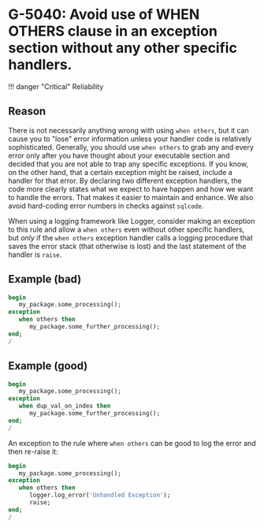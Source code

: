 # G-5040: Avoid use of WHEN OTHERS clause in an exception section without any other specific handlers.

!!! danger "Critical"
    Reliability

## Reason

There is not necessarily anything wrong with using `when others`, but it can cause you to "lose" error information unless your handler code is relatively sophisticated. Generally, you should use `when others` to grab any and every error only after you have thought about your executable section and decided that you are not able to trap any specific exceptions. If you know, on the other hand, that a certain exception might be raised, include a handler for that error. By declaring two different exception handlers, the code more clearly states what we expect to have happen and how we want to handle the errors. That makes it easier to maintain and enhance. We also avoid hard-coding error numbers in checks against `sqlcode`.

When using a logging framework like Logger, consider making an exception to this rule and allow a `when others` even without other specific handlers, but *only* if the `when others` exception handler calls a logging procedure that saves the error stack (that otherwise is lost) and the last statement of the handler is `raise`.

## Example (bad)

``` sql hl_lines="4"
begin
   my_package.some_processing();
exception
   when others then
      my_package.some_further_processing();
end;
/
```

## Example (good)

``` sql hl_lines="4"
begin
   my_package.some_processing();
exception
   when dup_val_on_index then
      my_package.some_further_processing();
end;
/
```

An exception to the rule where `when others` can be good to log the error and then re-raise it:

``` sql hl_lines="4-6"
begin
   my_package.some_processing();
exception
   when others then
      logger.log_error('Unhandled Exception');
      raise;
end;
/
```
